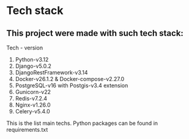 # Tech stack

## This project were made with such tech stack:

   Tech - version
   
1. Python-v3.12
2. Django-v5.0.2
3. DjangoRestFramework-v3.14
4. Docker-v26.1.2 & Docker-compose-v2.27.0
5. PostgreSQL-v16 with Postgis-v3.4 extension
6. Gunicorn-v22
7. Redis-v7.2.4
8. Nginx-v1.26.0
9. Celery-v5.4.0

This is the list main techs. Python packages can be found in requirements.txt
